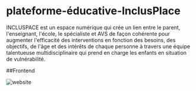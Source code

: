 # plateforme-éducative-InclusPlace
INCLUSPACE est un espace numérique qui crée un lien entre le parent, l'enseignant, l'école, le spécialiste et AVS de façon cohérente pour augmenter l'efficacité des interventions en fonction des besoins, des objectifs, de l'âge et des intérêts de chaque personne à travers une équipe talentueuse multidisciplinaire qui prend en charge les enfants en situation de vulnérabilité.


##Frontend

![website]([[https://github.com/Yhaziz/plateforme-educative-InclusPlace/blob/master/screenshot-127.0.0.1-2023.12.23-21_46_43.png](https://github.com/Yhaziz/plateforme-educative-InclusPlace/blob/master/screenshot-127.0.0.1-2023.12.23-21_46_43.png?raw=true)https://github.com/Yhaziz/plateforme-educative-InclusPlace/blob/master/screenshot-127.0.0.1-2023.12.23-21_46_43.png?raw=true)
